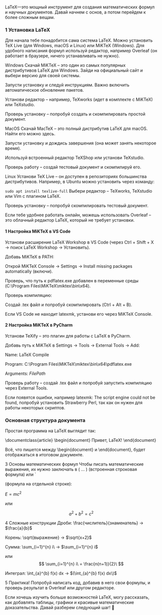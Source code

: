 LaTeX—это мощный инструмент для создания математических формул и научных документов. Давай начнем с основ, а потом перейдем к более сложным вещам.

### 1 Установка LaTeX
Для начала тебе понадобится сама система LaTeX. Можно установить TeX Live (для Windows, macOS и Linux) или MiKTeX (Windows). Для удобного написания формул используй редактор, например Overleaf (он работает в браузере, ничего устанавливать не нужно).

Windows
Скачай MiKTeX – это один из самых популярных дистрибутивов LaTeX для Windows. Зайди на официальный сайт и выбери версию для своей системы.

Запусти установку и следуй инструкциям. Важно включить автоматическое обновление пакетов.

Установи редактор – например, TeXworks (идет в комплекте с MiKTeX) или TeXstudio.

Проверь установку – попробуй создать и скомпилировать простой документ.

MacOS
Скачай MacTeX – это полный дистрибутив LaTeX для macOS. Найти его можно здесь.

Запусти установку и дождись завершения (она может занять некоторое время).

Используй встроенный редактор TeXShop или установи TeXstudio.

Проверь работу – создай тестовый документ и скомпилируй его.

Linux
Установи TeX Live – он доступен в репозиториях большинства дистрибутивов. Например, в Ubuntu можно установить через команду:

`sudo apt install texlive-full`
Выбери редактор – TeXworks, TeXstudio или Vim с плагином LaTeX.

Проверь установку – попробуй скомпилировать тестовый документ.

Если тебе удобнее работать онлайн, можешь использовать Overleaf – это облачный редактор LaTeX, который не требует установки.

#### 1 Настройка MiKTeX в VS Code
Установи расширение LaTeX Workshop в VS Code (через Ctrl + Shift + X → поиск LaTeX Workshop → Установить).

Добавь MiKTeX в PATH:

Открой MiKTeX Console → Settings → Install missing packages automatically (включи).

Проверь, что путь к pdflatex.exe добавлен в переменные среды (C:\Program Files\MiKTeX\miktex\bin\x64).

Проверь компиляцию:

Создай .tex файл и попробуй скомпилировать (Ctrl + Alt + B).

Если VS Code не находит latexmk, установи его через MiKTeX Console.

#### 2 Настройка MiKTeX в PyCharm
Установи TeXify – это плагин для работы с LaTeX в PyCharm.

Добавь путь к MiKTeX в Settings → Tools → External Tools → Add:

Name: LaTeX Compile

Program: C:\Program Files\MiKTeX\miktex\bin\x64\pdflatex.exe

Arguments: $FilePath$

Проверь работу – создай .tex файл и попробуй запустить компиляцию через External Tools.

Если появятся ошибки, например latexmk: The script engine could not be found, попробуй установить Strawberry Perl, так как он нужен для работы некоторых скриптов.

### Основная структура документа
Простая программа на LaTeX выглядит так:

\documentclass{article}
\begin{document}
    Привет, LaTeX!
\end{document}

Всё, что пишется между \begin{document} и \end{document}, будет отображаться в итоговом документе.

3 Основы математических формул
Чтобы писать математические выражения, их нужно заключать в \( ... \) (встроенная строковая формула) или `

 (формула на отдельной строке):

$E = mc^2$

или

$$
a^2 + b^2 = c^2
$$

4 Сложные конструкции
Дроби: \frac{числитель}{знаменатель} → $\frac{a}{b}$

Корень: \sqrt{выражение} → $\sqrt{x+2}\$

Сумма: \sum_{i=1}^{n} i\ → $\sum_{i=1}^{n} i\$

или
$$
\sum_{i=1}^{n} i\ = \frac{n(n+1)}{2}\
$$

Интеграл: \int_{a}^{b} f(x) dx → $(\int_{a}^{b} f(x) dx\)$

5 Практика!
Попробуй написать код, добавив в него свои формулы, и проверь результат в Overleaf или другом редакторе.

Если хочешь изучить больше возможностей LaTeX, могу рассказать, как добавлять таблицы, графики и красивые математические доказательства. Давай разберем следующий шаг! 🚀
